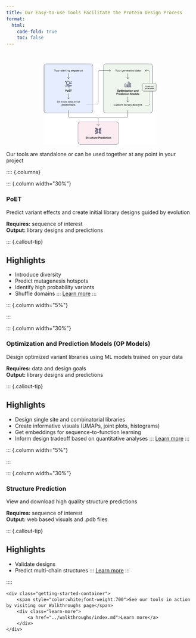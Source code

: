 ```yaml
---
title: Our Easy-to-use Tools Facilitate the Protein Design Process
format:
  html:
    code-fold: true
    toc: false
---
```

<br/>
<p align="center">
  <img src="./img/OurTools_Diagram.png" width="60%">
</p>

Our tools are standalone or can be used together at any point in your project

:::: {.columns}

::: {.column width="30%"}
### PoET
Predict variant effects and create initial library designs guided by evolution

**Requires:** sequence of interest <br/>
**Output:**  library designs and predictions <br/>

::: {.callout-tip}
## Highlights

* Introduce diversity
* Predict mutagenesis hotspots
* Identify high probability variants
* Shuffle domains
:::
[Learn more](../poet/index.md)
:::

::: {.column width="5%"}
<!-- empty column to create gap -->
:::

::: {.column width="30%"}
### Optimization and Prediction Models (OP Models)
Design optimized variant libraries using ML models trained on your data

**Requires:** data and design goals <br/>
**Output:** library designs and predictions <br/>

::: {.callout-tip}
## Highlights

* Design single site and combinatorial libraries
* Create informative visuals (UMAPs, joint plots, histograms)
* Get embeddings for sequence-to-function learning
* Inform design tradeoff based on quantitative analyses
:::
[Learn more](../opmodels/index.md)
:::

::: {.column width="5%"}
<!-- empty column to create gap -->
:::

::: {.column width="30%"}
### Structure Prediction
View and download high quality structure predictions

**Requires:** sequence of interest <br/>
**Output:** web based visuals and .pdb files <br/>

::: {.callout-tip}
## Highlights

* Validate designs
* Predict multi-chain structures
:::
[Learn more](../structure-prediction/using-structure-prediction.md)
:::

::::
<br/>
```{=html}  
<div class="getting-started-container">
    <span style="color:white;font-weight:700">See our tools in action by visiting our Walkthroughs page</span>
    <div class="learn-more">
        <a href="../walkthroughs/index.md">Learn more</a>
    </div>
</div>
```
